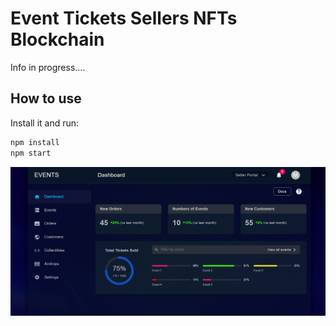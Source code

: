 # Event Tickets Sellers NFTs Blockchain

Info in progress....

## How to use

Install it and run:

```sh
npm install
npm start
```
![Screenshot](previa1.png)